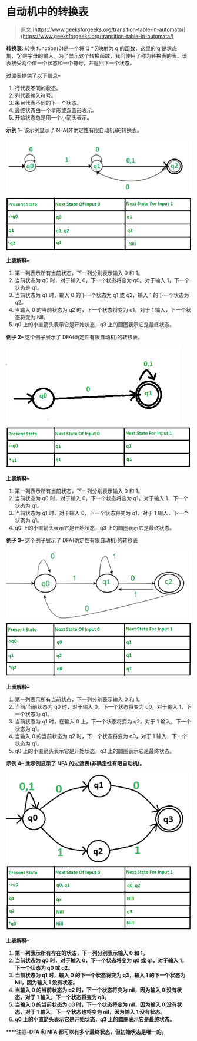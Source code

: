 # 自动机中的转换表

> 原文:[https://www.geeksforgeeks.org/transition-table-in-automata/](https://www.geeksforgeeks.org/transition-table-in-automata/)

**转换表:**
转换 function(∂)是一个将 Q * ∑映射为 q 的函数，这里的‘q’是状态集，‘∑’是字母的输入。为了显示这个转换函数，我们使用了称为转换表的表。该表接受两个值一个状态和一个符号，并返回下一个状态。

过渡表提供了以下信息–

1.  行代表不同的状态。
2.  列代表输入符号。
3.  条目代表不同的下一个状态。
4.  最终状态由一个星形或双圆形表示。
5.  开始状态总是用一个小箭头表示。

**示例 1–**
该示例显示了 NFA(非确定性有限自动机)的转换表。

![](img/43b19ee289f44881d93228a53ed62c3b.png)
![](img/eb8677819684a0576d35e3552d2fb019.png)

**上表解释–**

1.  第一列表示所有当前状态，下一列分别表示输入 0 和 1。
2.  当前状态为 q0 时，对于输入 0，下一个状态将变为 q0。对于输入 1，下一个状态是 q1。
3.  当前状态为 q1 时，输入 0 的下一个状态为 q1 或 q2，输入 1 的下一个状态为 q2。
4.  当输入 0 的当前状态为 q2 时，下一个状态将变为 q1，对于 1 输入，下一个状态将变为 Nil。
5.  q0 上的小直箭头表示它是开始状态，q3 上的圆圈表示它是最终状态。

**例子 2–**
这个例子展示了 DFA(确定性有限自动机)的转移表。

![](img/a1d8a0dbbe8a57203b690b4028550d1a.png)
![](img/5e9d7bfa172c504f0dfc0908927c7a9b.png)

**上表解释–**

1.  第一列表示所有当前状态，下一列分别表示输入 0 和 1。
2.  当前状态为 q0 时，对于输入 0，下一个状态将变为 q1，对于输入 1，下一个状态为 q1。
3.  当前状态为 q1 时，对于输入 0，下一个状态将变为 q1，对于 1 输入，下一个状态为 q1。
4.  q0 上的小直箭头表示它是开始状态，q3 上的圆圈表示它是最终状态。

**例子 3–**
这个例子展示了 DFA(确定性有限自动机)的转移表

![](img/18e0da966eb2ed68e3b9ce430971d20a.png)
![](img/98ca10e395aef0d8ae696e3b87784199.png)

**上表解释–**

1.  第一列表示所有当前状态，下一列分别表示输入 0 和 1。
2.  当前/当前状态为 q0 时，对于输入 0，下一个状态将变为 q0，对于输入 1，下一个状态为 q1。
3.  当前状态为 q1 时，在输入 0 上，下一个状态将变为 q2，对于 1 输入，下一个状态为 q1。
4.  当输入 0 的当前状态为 q2 时，下一个状态将变为 q0，对于 1 输入，下一个状态为 q1。
5.  q0 上的小直箭头表示它是开始状态，q3 上的圆圈表示它是最终状态。

**示例 4–** **此示例显示了 NFA 的过渡表(非确定性有限自动机)。**

**![](img/3cc556f0a96c1a66d93e730b840f29ca.png)
![](img/c167fd862077b0bed69a53d6f4b6b875.png)**

****上表解释–****

1.  **第一列表示所有存在的状态，下一列分别表示输入 0 和 1。**
2.  **当前状态为 q0 时，对于输入 0，下一个状态将变为 q0 或 q1，对于输入 1，下一个状态为 q0 或 q2。**
3.  **当前状态为 q1 时，输入 0 的下一个状态将变为 q3，输入 1 的下一个状态为 Nil，因为输入 1 没有状态。**
4.  **当输入 0 的当前状态为 q2 时，下一个状态将变为 nil，因为输入 0 没有状态，对于 1 输入，下一个状态将变为 q3。**
5.  **当输入 0 的当前状态为 q3 时，下一个状态将变为 nil，因为输入 0 没有状态，对于 1 输入，下一个状态也将变为 nil，因为输入 1 没有状态。**
6.  **q0 上的小直箭头表示它是开始状态，q3 上的圆圈表示它是最终状态。**

****注意–**DFA 和 NFA 都可以有多个最终状态，但初始状态是唯一的。**